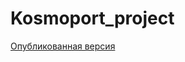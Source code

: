 # Kosmoport_project

<a href="https://shujinko53.github.io/Kosmoport_project/dist/">Опубликованная версия</a>
